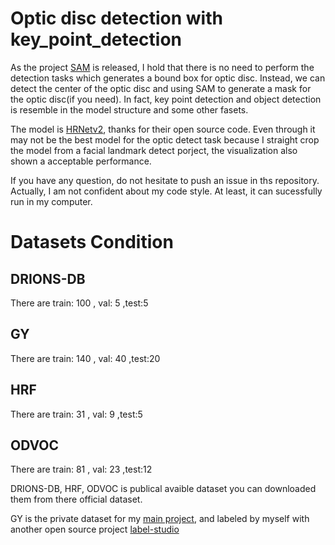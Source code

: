 # Optic disc detection with key_point_detection
As the project [SAM]('https://github.com/facebookresearch/segment-anything') is released, I hold that there is no need to perform the detection tasks which generates a bound box for optic disc. Instead, we can detect the center of the optic disc and using SAM to generate a mask for the optic disc(if you need). In fact, key point detection and object detection is resemble in the model structure and some other fasets.

The model is [HRNetv2]('https://github.com/HRNet/HRNet-Facial-Landmark-Detection'), thanks for their open source code. Even through it may not be the best model for the optic detect task because I straight crop the model from a facial landmark detect porject, the visualization also shown a acceptable performance.

If you have any question, do not hesitate to push an issue in ths repository. Actually, I am not confident about my code style. At least, it can sucessfully run in my computer.
# Datasets Condition
## DRIONS-DB
There are train: 100 , val: 5 ,test:5
## GY
There are train: 140 , val: 40 ,test:20
## HRF
There are train: 31 , val: 9 ,test:5
## ODVOC
There are train: 81 , val: 23 ,test:12

DRIONS-DB, HRF, ODVOC is publical avaible dataset you can downloaded them from there official dataset.

GY is the private dataset for my [main project]('https://github.com/defensetongxue/ROP_diagnose'), and labeled by myself with another open source project [label-studio]('https://labelstud.io/')

